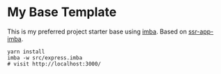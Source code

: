 # My Base Template

This is my preferred project starter base using [imba](https://imba.io). Based on [ssr-app-imba](https://github.com/imba/ssr-app-imba).

```
yarn install
imba -w src/express.imba
# visit http://localhost:3000/
```
